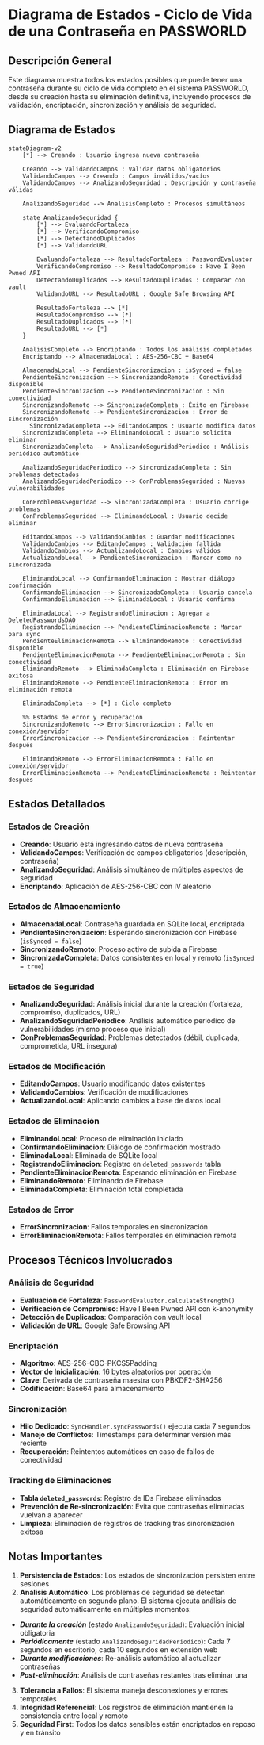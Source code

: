 # Diagrama de Estados - Ciclo de Vida de una Contraseña en PASSWORLD

## Descripción General
Este diagrama muestra todos los estados posibles que puede tener una contraseña durante su ciclo de vida completo en el sistema PASSWORLD, desde su creación hasta su eliminación definitiva, incluyendo procesos de validación, encriptación, sincronización y análisis de seguridad.

## Diagrama de Estados

```mermaid
stateDiagram-v2
    [*] --> Creando : Usuario ingresa nueva contraseña
    
    Creando --> ValidandoCampos : Validar datos obligatorios
    ValidandoCampos --> Creando : Campos inválidos/vacíos
    ValidandoCampos --> AnalizandoSeguridad : Descripción y contraseña válidas
    
    AnalizandoSeguridad --> AnalisisCompleto : Procesos simultáneos
    
    state AnalizandoSeguridad {
        [*] --> EvaluandoFortaleza
        [*] --> VerificandoCompromiso
        [*] --> DetectandoDuplicados
        [*] --> ValidandoURL
        
        EvaluandoFortaleza --> ResultadoFortaleza : PasswordEvaluator
        VerificandoCompromiso --> ResultadoCompromiso : Have I Been Pwned API
        DetectandoDuplicados --> ResultadoDuplicados : Comparar con vault
        ValidandoURL --> ResultadoURL : Google Safe Browsing API
        
        ResultadoFortaleza --> [*]
        ResultadoCompromiso --> [*]
        ResultadoDuplicados --> [*]
        ResultadoURL --> [*]
    }
    
    AnalisisCompleto --> Encriptando : Todos los análisis completados
    Encriptando --> AlmacenadaLocal : AES-256-CBC + Base64
    
    AlmacenadaLocal --> PendienteSincronizacion : isSynced = false
    PendienteSincronizacion --> SincronizandoRemoto : Conectividad disponible
    PendienteSincronizacion --> PendienteSincronizacion : Sin conectividad
    SincronizandoRemoto --> SincronizadaCompleta : Éxito en Firebase
    SincronizandoRemoto --> PendienteSincronizacion : Error de sincronización
      SincronizadaCompleta --> EditandoCampos : Usuario modifica datos
    SincronizadaCompleta --> EliminandoLocal : Usuario solicita eliminar
    SincronizadaCompleta --> AnalizandoSeguridadPeriodico : Análisis periódico automático
    
    AnalizandoSeguridadPeriodico --> SincronizadaCompleta : Sin problemas detectados
    AnalizandoSeguridadPeriodico --> ConProblemasSeguridad : Nuevas vulnerabilidades
    
    ConProblemasSeguridad --> SincronizadaCompleta : Usuario corrige problemas
    ConProblemasSeguridad --> EliminandoLocal : Usuario decide eliminar
    
    EditandoCampos --> ValidandoCambios : Guardar modificaciones
    ValidandoCambios --> EditandoCampos : Validación fallida
    ValidandoCambios --> ActualizandoLocal : Cambios válidos
    ActualizandoLocal --> PendienteSincronizacion : Marcar como no sincronizada
    
    EliminandoLocal --> ConfirmandoEliminacion : Mostrar diálogo confirmación
    ConfirmandoEliminacion --> SincronizadaCompleta : Usuario cancela
    ConfirmandoEliminacion --> EliminadaLocal : Usuario confirma
    
    EliminadaLocal --> RegistrandoEliminacion : Agregar a DeletedPasswordsDAO
    RegistrandoEliminacion --> PendienteEliminacionRemota : Marcar para sync
    PendienteEliminacionRemota --> EliminandoRemoto : Conectividad disponible
    PendienteEliminacionRemota --> PendienteEliminacionRemota : Sin conectividad
    EliminandoRemoto --> EliminadaCompleta : Eliminación en Firebase exitosa
    EliminandoRemoto --> PendienteEliminacionRemota : Error en eliminación remota
    
    EliminadaCompleta --> [*] : Ciclo completo
    
    %% Estados de error y recuperación
    SincronizandoRemoto --> ErrorSincronizacion : Fallo en conexión/servidor
    ErrorSincronizacion --> PendienteSincronizacion : Reintentar después
    
    EliminandoRemoto --> ErrorEliminacionRemota : Fallo en conexión/servidor
    ErrorEliminacionRemota --> PendienteEliminacionRemota : Reintentar después
```

## Estados Detallados

### **Estados de Creación**
- **Creando**: Usuario está ingresando datos de nueva contraseña
- **ValidandoCampos**: Verificación de campos obligatorios (descripción, contraseña)
- **AnalizandoSeguridad**: Análisis simultáneo de múltiples aspectos de seguridad
- **Encriptando**: Aplicación de AES-256-CBC con IV aleatorio

### **Estados de Almacenamiento**
- **AlmacenadaLocal**: Contraseña guardada en SQLite local, encriptada
- **PendienteSincronizacion**: Esperando sincronización con Firebase (`isSynced = false`)
- **SincronizandoRemoto**: Proceso activo de subida a Firebase
- **SincronizadaCompleta**: Datos consistentes en local y remoto (`isSynced = true`)

### **Estados de Seguridad**
- **AnalizandoSeguridad**: Análisis inicial durante la creación (fortaleza, compromiso, duplicados, URL)
- **AnalizandoSeguridadPeriodico**: Análisis automático periódico de vulnerabilidades (mismo proceso que inicial)
- **ConProblemasSeguridad**: Problemas detectados (débil, duplicada, comprometida, URL insegura)

### **Estados de Modificación**
- **EditandoCampos**: Usuario modificando datos existentes
- **ValidandoCambios**: Verificación de modificaciones
- **ActualizandoLocal**: Aplicando cambios a base de datos local

### **Estados de Eliminación**
- **EliminandoLocal**: Proceso de eliminación iniciado
- **ConfirmandoEliminacion**: Diálogo de confirmación mostrado
- **EliminadaLocal**: Eliminada de SQLite local
- **RegistrandoEliminacion**: Registro en `deleted_passwords` tabla
- **PendienteEliminacionRemota**: Esperando eliminación en Firebase
- **EliminandoRemoto**: Eliminando de Firebase
- **EliminadaCompleta**: Eliminación total completada

### **Estados de Error**
- **ErrorSincronizacion**: Fallos temporales en sincronización
- **ErrorEliminacionRemota**: Fallos temporales en eliminación remota

## Procesos Técnicos Involucrados

### **Análisis de Seguridad**
- **Evaluación de Fortaleza**: `PasswordEvaluator.calculateStrength()`
- **Verificación de Compromiso**: Have I Been Pwned API con k-anonymity
- **Detección de Duplicados**: Comparación con vault local
- **Validación de URL**: Google Safe Browsing API

### **Encriptación**
- **Algoritmo**: AES-256-CBC-PKCS5Padding
- **Vector de Inicialización**: 16 bytes aleatorios por operación
- **Clave**: Derivada de contraseña maestra con PBKDF2-SHA256
- **Codificación**: Base64 para almacenamiento

### **Sincronización**
- **Hilo Dedicado**: `SyncHandler.syncPasswords()` ejecuta cada 7 segundos
- **Manejo de Conflictos**: Timestamps para determinar versión más reciente
- **Recuperación**: Reintentos automáticos en caso de fallos de conectividad

### **Tracking de Eliminaciones**
- **Tabla `deleted_passwords`**: Registro de IDs Firebase eliminados
- **Prevención de Re-sincronización**: Evita que contraseñas eliminadas vuelvan a aparecer
- **Limpieza**: Eliminación de registros de tracking tras sincronización exitosa

## Notas Importantes

1. **Persistencia de Estados**: Los estados de sincronización persisten entre sesiones
2. **Análisis Automático**: Los problemas de seguridad se detectan automáticamente en segundo plano. El sistema ejecuta análisis de seguridad automáticamente en múltiples momentos:
- ***Durante la creación*** (estado `AnalizandoSeguridad`): Evaluación inicial obligatoria
- ***Periódicamente*** (estado `AnalizandoSeguridadPeriodico`): Cada 7 segundos en escritorio, cada 10 segundos en extensión web
- ***Durante modificaciones***: Re-análisis automático al actualizar contraseñas
- ***Post-eliminación***: Análisis de contraseñas restantes tras eliminar una
3. **Tolerancia a Fallos**: El sistema maneja desconexiones y errores temporales
4. **Integridad Referencial**: Los registros de eliminación mantienen la consistencia entre local y remoto
5. **Seguridad First**: Todos los datos sensibles están encriptados en reposo y en tránsito
